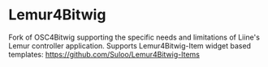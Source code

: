 Lemur4Bitwig
===========

Fork of OSC4Bitwig supporting the specific needs and limitations of Liine's Lemur controller application.
Supports Lemur4Bitwig-Item widget based templates: https://github.com/Suloo/Lemur4Bitwig-Items